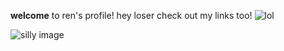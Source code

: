  **welcome** to ren's profile!
hey loser check out my links too! ![lol](https://yokai.crd.co/assets/images/gallery07/7273d0ff.gif?v=b4df531c)


![silly image](https://i.pinimg.com/564x/83/08/67/8308670fbdad905eb696d7ab0b4e9e7d.jpg)
